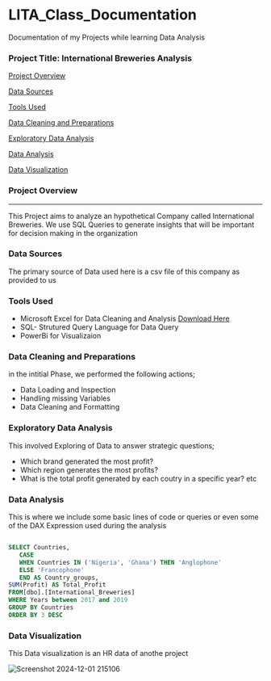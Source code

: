 # LITA_Class_Documentation
Documentation of my Projects while learning Data Analysis

### Project Title: International Breweries Analysis

[Project Overview](#project-overview)

[Data Sources](#data-sources)

[Tools Used](#tools-used)

[Data Cleaning and Preparations](#data-cleaning-and-preparations)

[Exploratory Data Analysis](#exploratory-data-analysis)

[Data Analysis](#data-analysis)

[Data Visualization](#data-visualization)
### Project Overview
---
This Project aims to  analyze an hypothetical Company called International Breweries. We use SQL Queries to generate insights that will be important for decision making in the organization
### Data Sources
 The primary source of Data used here is a csv file of this company as provided to us

### Tools Used

- Microsoft Excel for Data Cleaning and Analysis [Download Here](https://www.Microsoft.com)
- SQL- Strutured Query Language for Data Query
- PowerBi for Visualizaion

### Data Cleaning and Preparations
  in the intitial Phase, we performed the following actions;
  - Data Loading and Inspection
  - Handling missing Variables
  - Data Cleaning and Formatting
 
### Exploratory Data Analysis
  This involved Exploring of Data to answer strategic questions;
  - Which brand generated the most profit?
  - Which region generates the most profits?
  - What is the total profit generated by each coutry in a specific year? etc

  

   ### Data Analysis
 This is where we include some basic lines of code or queries or even some of the DAX Expression used during the analysis

 ```SQL

SELECT Countries,
	CASE
	WHEN Countries IN ('Nigeria', 'Ghana') THEN 'Anglophone'
	ELSE 'Francophone'
	END AS Country_groups,
SUM(Profit) AS Total_Profit
FROM[dbo].[International_Breweries]
WHERE Years between 2017 and 2019
GROUP BY Countries
ORDER BY 3 DESC
```


 ### Data Visualization
This Data visualization is an HR data of anothe project

![Screenshot 2024-12-01 215106](https://github.com/user-attachments/assets/463489c7-0d11-41a9-ac73-1315c08319ca)

